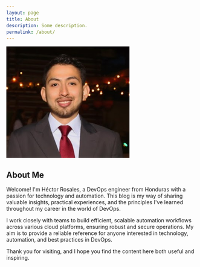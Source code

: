 ```yaml
---
layout: page
title: About
description: Some description.
permalink: /about/
---
```


<img itemprop="image" class="img-rounded" src="/assets/img/uploads/profile.png" alt="Hndoss">

## About Me
Welcome! I'm Héctor Rosales, a DevOps engineer from Honduras with a passion for technology and automation. This blog is my way of sharing valuable insights, practical experiences, and the principles I've learned throughout my career in the world of DevOps.

I work closely with teams to build efficient, scalable automation workflows across various cloud platforms, ensuring robust and secure operations. My aim is to provide a reliable reference for anyone interested in technology, automation, and best practices in DevOps.

Thank you for visiting, and I hope you find the content here both useful and inspiring.